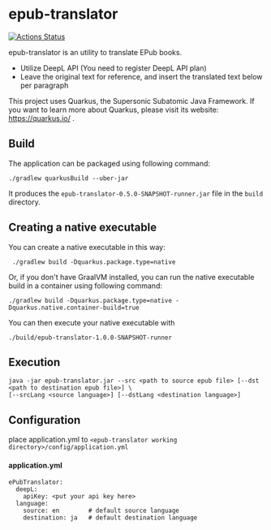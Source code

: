 # epub-translator 

[![Actions Status](https://github.com/sharplab/epub-translator/workflows/CI/badge.svg)](https://github.com/sharplab/epub-translator/actions)

epub-translator is an utility to translate EPub books.

- Utilize DeepL API (You need to register DeepL API plan)
- Leave the original text for reference, and insert the translated text below per paragraph

This project uses Quarkus, the Supersonic Subatomic Java Framework.
If you want to learn more about Quarkus, please visit its website: https://quarkus.io/ .


## Build

The application can be packaged using following command:

```
./gradlew quarkusBuild --uber-jar
```

It produces the `epub-translator-0.5.0-SNAPSHOT-runner.jar` file in the `build` directory.

## Creating a native executable

You can create a native executable in this way:
```
 ./gradlew build -Dquarkus.package.type=native
```

Or, if you don't have GraalVM installed, you can run the native executable build in a container using following command:
```
./gradlew build -Dquarkus.package.type=native -Dquarkus.native.container-build=true
```

You can then execute your native executable with 

```
./build/epub-translator-1.0.0-SNAPSHOT-runner
```

## Execution

```
java -jar epub-translator.jar --src <path to source epub file> [--dst <path to destination epub file>] \
[--srcLang <source language>] [--dstLang <destination language>]
```

## Configuration

place application.yml to `<epub-translator working directory>/config/application.yml`

#### application.yml

```
ePubTranslator:
  deepL:
    apiKey: <put your api key here>
  language:
    source: en        # default source language
    destination: ja   # default destination language
```

